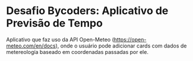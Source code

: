 # Desafio Bycoders: Aplicativo de Previsão de Tempo

Aplicativo que faz uso da API Open-Meteo (https://open-meteo.com/en/docs), onde o usuário pode adicionar cards com dados de metereología baseado em coordenadas passadas por ele. 
